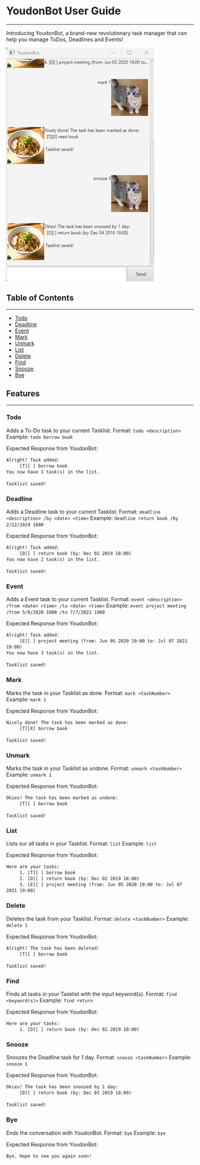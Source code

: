 # YoudonBot User Guide
***
Introducing YoudonBot, a brand-new revolutionary task manager that can help you manage ToDos, Deadlines and Events!

![Screenshot of YoudonBot's GUI](Ui.png)
## Table of Contents
***
- [Todo](#Todo)
- [Deadline](#Deadline)
- [Event](#Event)
- [Mark](#Mark)
- [Unmark](#Unmark)
- [List](#List)
- [Delete](#Delete)
- [Find](#Find)
- [Snooze](#Snooze)
- [Bye](#Bye)
## Features
***
### Todo
Adds a To-Do task to your current Tasklist.
Format: `todo <description>`
Example: `todo borrow book`

Expected Response from YoudonBot:
```
Alright! Task added:
     [T][ ] borrow book
You now have 1 task(s) in the list.

Tasklist saved!
```
### Deadline
Adds a Deadline task to your current Tasklist.
Format: `deadline <description> /by <date> <time>`
Example: `deadline return book /by 2/12/2019 1800`

Expected Response from YoudonBot:
```
Alright! Task added:
     [D][ ] return book (by: Dec 02 2019 18:00)
You now have 2 task(s) in the list.

Tasklist saved!
```
### Event
Adds a Event task to your current Tasklist.
Format: `event <description> /from <date> <time> /to <date> <time>`
Example: `event project meeting /from 5/6/2020 1900 /to 7/7/2021 1900`

Expected Response from YoudonBot:
```
Alright! Task added:
     [E][ ] project meeting (from: Jun 05 2020 19:00 to: Jul 07 2021 19:00)
You now have 3 task(s) in the list.

Tasklist saved!
```
### Mark
Marks the task in your Tasklist as done.
Format: `mark <taskNumber>`
Example: `mark 1`

Expected Response from YoudonBot:
```
Nicely done! The task has been marked as done:
     [T][X] borrow book

Tasklist saved!
```
### Unmark
Marks the task in your Tasklist as undone.
Format: `unmark <taskNumber>`
Example: `unmark 1`

Expected Response from YoudonBot:
```
Okies! The task has been marked as undone:
     [T][ ] borrow book

Tasklist saved!
```
### List
Lists our all tasks in your Tasklist.
Format: `list`
Example: `list`

Expected Response from YoudonBot:
```
Here are your tasks:
     1. [T][ ] borrow book
     2. [D][ ] return book (by: Dec 02 2019 18:00)
     3. [E][ ] project meeting (from: Jun 05 2020 19:00 to: Jul 07 2021 19:00)
```
### Delete
Deletes the task from your Tasklist.
Format: `delete <taskNumber>`
Example: `delete 1`

Expected Response from YoudonBot:
```
Alright! The task has been deleted:
     [T][ ] borrow book

Tasklist saved!
```
### Find
Finds all tasks in your Tasklist with the input keyword(s).
Format: `find <keyword(s)>`
Example: `find return`

Expected Response from YoudonBot:
```
Here are your tasks:
     1. [D][ ] return book (by: Dec 02 2019 18:00)
```
### Snooze
Snoozes the Deadline task for 1 day.
Format: `snooze <taskNumber>`
Example: `snooze 1`

Expected Response from YoudonBot:
```
Okies! The task has been snoozed by 1 day:
     [D][ ] return book (by: Dec 03 2019 18:00)

Tasklist saved!
```
### Bye
Ends the conversation with YoudonBot.
Format: `bye`
Example: `bye`

Expected Response from YoudonBot:
```
Bye. Hope to see you again soon!
```